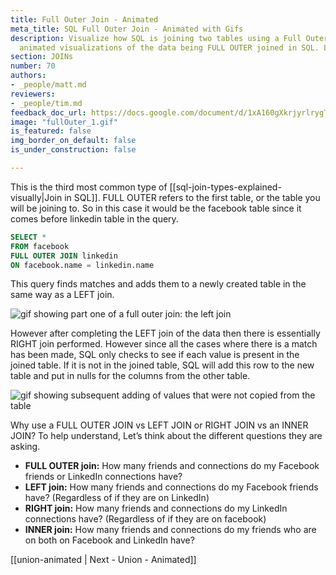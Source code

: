 ```yaml
---
title: Full Outer Join - Animated
meta_title: SQL Full Outer Join - Animated with Gifs
description: Visualize how SQL is joining two tables using a Full Outer JOIN. See
  animated visualizations of the data being FULL OUTER joined in SQL. Learn more.
section: JOINs
number: 70
authors:
- _people/matt.md
reviewers:
- _people/tim.md
feedback_doc_url: https://docs.google.com/document/d/1xA160gXkrjyrlrygTqNAVnUYaEA3-oMFPTmxgvyuZxY/edit?usp=sharing
image: "fullOuter_1.gif"
is_featured: false
img_border_on_default: false
is_under_construction: false

---
```

This is the third most common type of [[sql-join-types-explained-visually|Join in SQL]]. FULL OUTER refers to the first table, or the table you will be joining to. So in this case it would be the facebook table since it comes before linkedin table in the query.

```sql
SELECT *
FROM facebook
FULL OUTER JOIN linkedin
ON facebook.name = linkedin.name
```

This query finds matches and adds them to a newly created table in the same way as a LEFT join.

![gif showing part one of a full outer join: the left join](fullOuter_1.gif)

However after completing the LEFT join of the data then there is essentially RIGHT join performed. However since all the cases where there is a match has been made, SQL only checks to see if each value is present in the joined table. If it is not in the joined table, SQL will add this row to the new table and put in nulls for the columns from the other table.

![gif showing subsequent adding of values that were not copied from the table](fullOuter_2.gif)

Why use a FULL OUTER JOIN vs LEFT JOIN or RIGHT JOIN vs an INNER JOIN? To help understand, Let’s think about the different questions they are asking.

* **FULL OUTER join:** How many friends and connections do my Facebook friends or LinkedIn connections have?
* **LEFT join:** How many friends and connections do my Facebook friends have? (Regardless of if they are on LinkedIn)
* **RIGHT join:** How many friends and connections do my LinkedIn connections have? (Regardless of if they are on facebook)
* **INNER join:** How many friends and connections do my friends who are on both on Facebook and LinkedIn have?

[[union-animated | Next - Union - Animated]]